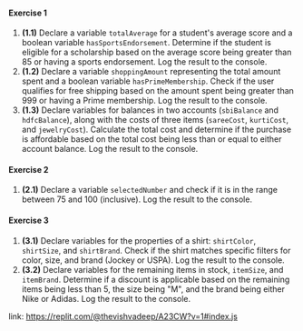 #### Exercise 1

1.  **(1.1)** Declare a variable `totalAverage` for a student's average score and a boolean variable `hasSportsEndorsement`. Determine if the student is eligible for a scholarship based on the average score being greater than 85 or having a sports endorsement. Log the result to the console.
2.  **(1.2)** Declare a variable `shoppingAmount` representing the total amount spent and a boolean variable `hasPrimeMembership`. Check if the user qualifies for free shipping based on the amount spent being greater than 999 or having a Prime membership. Log the result to the console.
3.  **(1.3)** Declare variables for balances in two accounts (`sbiBalance` and `hdfcBalance`), along with the costs of three items (`sareeCost`, `kurtiCost`, and `jewelryCost`). Calculate the total cost and determine if the purchase is affordable based on the total cost being less than or equal to either account balance. Log the result to the console.

#### Exercise 2

1.  **(2.1)** Declare a variable `selectedNumber` and check if it is in the range between 75 and 100 (inclusive). Log the result to the console.

#### Exercise 3

1.  **(3.1)** Declare variables for the properties of a shirt: `shirtColor`, `shirtSize`, and `shirtBrand`. Check if the shirt matches specific filters for color, size, and brand (Jockey or USPA). Log the result to the console.
2.  **(3.2)** Declare variables for the remaining items in stock, `itemSize`, and `itemBrand`. Determine if a discount is applicable based on the remaining items being less than 5, the size being "M", and the brand being either Nike or Adidas. Log the result to the console.

link: https://replit.com/@thevishvadeep/A23CW?v=1#index.js
